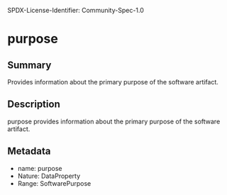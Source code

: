 SPDX-License-Identifier: Community-Spec-1.0

# purpose

## Summary

Provides information about the primary purpose of the software artifact.

## Description

purpose provides information about the primary purpose of the software artifact.

## Metadata

- name: purpose
- Nature: DataProperty
- Range: SoftwarePurpose

